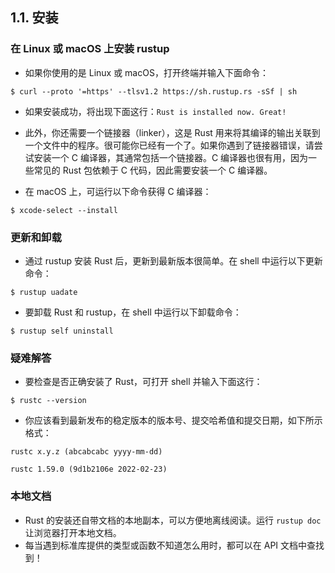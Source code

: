 ## 1.1. 安装

### 在 Linux 或 macOS 上安装 rustup
- 如果你使用的是 Linux 或 macOS，打开终端并输入下面命令：
```shell
$ curl --proto '=https' --tlsv1.2 https://sh.rustup.rs -sSf | sh
```
- 如果安装成功，将出现下面这行：`Rust is installed now. Great!`

- 此外，你还需要一个链接器（linker），这是 Rust 用来将其编译的输出关联到一个文件中的程序。很可能你已经有一个了。如果你遇到了链接器错误，请尝试安装一个 C 编译器，其通常包括一个链接器。C 编译器也很有用，因为一些常见的 Rust 包依赖于 C 代码，因此需要安装一个 C 编译器。
- 在 macOS 上，可运行以下命令获得 C 编译器：
```shell
$ xcode-select --install
```


### 更新和卸载
- 通过 rustup 安装 Rust 后，更新到最新版本很简单。在 shell 中运行以下更新命令：
```shell
$ rustup uadate
```
- 要卸载 Rust 和 rustup，在 shell 中运行以下卸载命令：
```shell
$ rustup self uninstall
```

### 疑难解答
- 要检查是否正确安装了 Rust，可打开 shell 并输入下面这行：
```shell
$ rustc --version
```
- 你应该看到最新发布的稳定版本的版本号、提交哈希值和提交日期，如下所示格式：
```shell
rustc x.y.z (abcabcabc yyyy-mm-dd)

rustc 1.59.0 (9d1b2106e 2022-02-23)
```


### 本地文档
- Rust 的安装还自带文档的本地副本，可以方便地离线阅读。运行 `rustup doc` 让浏览器打开本地文档。
- 每当遇到标准库提供的类型或函数不知道怎么用时，都可以在 API 文档中查找到！

  